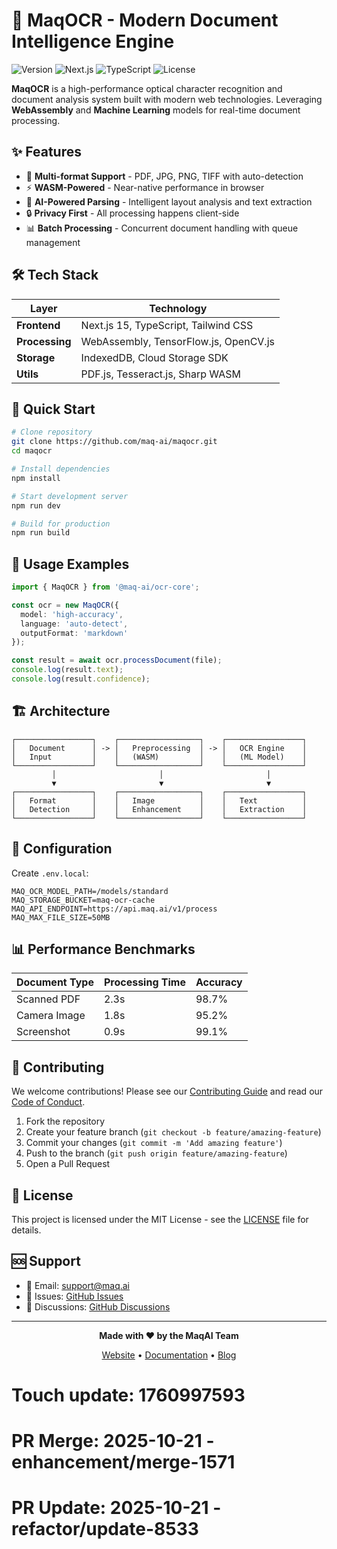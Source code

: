 # 🚀 MaqOCR - Modern Document Intelligence Engine

![Version](https://img.shields.io/badge/version-2.1.0-blue.svg)
![Next.js](https://img.shields.io/badge/Next.js-15.0+-black?logo=next.js)
![TypeScript](https://img.shields.io/badge/TypeScript-5.0+-blue?logo=typescript)
![License](https://img.shields.io/badge/license-MIT-green.svg)

**MaqOCR** is a high-performance optical character recognition and document analysis system built with modern web technologies. Leveraging **WebAssembly** and **Machine Learning** models for real-time document processing.

## ✨ Features

- 🎯 **Multi-format Support** - PDF, JPG, PNG, TIFF with auto-detection
- ⚡ **WASM-Powered** - Near-native performance in browser
- 🧠 **AI-Powered Parsing** - Intelligent layout analysis and text extraction
- 🔒 **Privacy First** - All processing happens client-side
- 📊 **Batch Processing** - Concurrent document handling with queue management

## 🛠 Tech Stack

| Layer | Technology |
|-------|------------|
| **Frontend** | Next.js 15, TypeScript, Tailwind CSS |
| **Processing** | WebAssembly, TensorFlow.js, OpenCV.js |
| **Storage** | IndexedDB, Cloud Storage SDK |
| **Utils** | PDF.js, Tesseract.js, Sharp WASM |

## 🚀 Quick Start

```bash
# Clone repository
git clone https://github.com/maq-ai/maqocr.git
cd maqocr

# Install dependencies
npm install

# Start development server
npm run dev

# Build for production
npm run build
```

## 📖 Usage Examples

```typescript
import { MaqOCR } from '@maq-ai/ocr-core';

const ocr = new MaqOCR({
  model: 'high-accuracy',
  language: 'auto-detect',
  outputFormat: 'markdown'
});

const result = await ocr.processDocument(file);
console.log(result.text);
console.log(result.confidence);
```

## 🏗 Architecture

```
┌─────────────────┐    ┌──────────────────┐    ┌─────────────────┐
│   Document      │ -> │   Preprocessing  │ -> │   OCR Engine    │
│   Input         │    │   (WASM)         │    │   (ML Model)    │
└─────────────────┘    └──────────────────┘    └─────────────────┘
         │                       │                       │
         ▼                       ▼                       ▼
┌─────────────────┐    ┌──────────────────┐    ┌─────────────────┐
│   Format        │    │   Image          │    │   Text          │
│   Detection     │    │   Enhancement    │    │   Extraction    │
└─────────────────┘    └──────────────────┘    └─────────────────┘
```

## 🔧 Configuration

Create `.env.local`:

```env
MAQ_OCR_MODEL_PATH=/models/standard
MAQ_STORAGE_BUCKET=maq-ocr-cache
MAQ_API_ENDPOINT=https://api.maq.ai/v1/process
MAQ_MAX_FILE_SIZE=50MB
```

## 📊 Performance Benchmarks

| Document Type | Processing Time | Accuracy |
|---------------|-----------------|----------|
| Scanned PDF   | 2.3s            | 98.7%    |
| Camera Image  | 1.8s            | 95.2%    |
| Screenshot    | 0.9s            | 99.1%    |

## 🤝 Contributing

We welcome contributions! Please see our [Contributing Guide](CONTRIBUTING.md) and read our [Code of Conduct](CODE_OF_CONDUCT.md).

1. Fork the repository
2. Create your feature branch (`git checkout -b feature/amazing-feature`)
3. Commit your changes (`git commit -m 'Add amazing feature'`)
4. Push to the branch (`git push origin feature/amazing-feature`)
5. Open a Pull Request

## 📄 License

This project is licensed under the MIT License - see the [LICENSE](LICENSE) file for details.

## 🆘 Support

- 📧 Email: support@maq.ai
- 🐛 Issues: [GitHub Issues](https://github.com/maq-ai/maqocr/issues)
- 💬 Discussions: [GitHub Discussions](https://github.com/maq-ai/maqocr/discussions)

---

<div align="center">
  
**Made with ❤️ by the MaqAI Team**

[Website](https://maq.ai) • [Documentation](https://docs.maq.ai) • [Blog](https://blog.maq.ai)

</div>

# Touch update: 1760997593

# PR Merge: 2025-10-21 - enhancement/merge-1571

# PR Update: 2025-10-21 - refactor/update-8533
